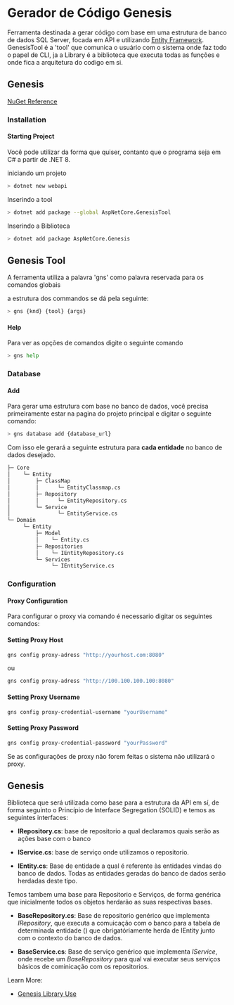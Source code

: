 # Gerador de Código Genesis

Ferramenta destinada a gerar código com base em uma estrutura de banco de dados SQL Server, focada em API e utilizando [Entity Framework](https://learn.microsoft.com/pt-br/ef/). GenesisTool é a 'tool' que comunica o usuário com o sistema onde faz todo o papel de CLI, ja a Library é a biblioteca que executa todas as funções e onde fica a arquitetura do codigo em si.



## Genesis

[NuGet Reference](https://www.nuget.org/packages/AspNetCore.Genesis/)



### Installation

#### Starting Project
Você pode utilizar da forma que quiser, contanto que o programa seja em C# a partir de .NET 8.

iniciando um projeto

```bash
> dotnet new webapi
```

Inserindo a tool
```bash
> dotnet add package --global AspNetCore.GenesisTool
```

Inserindo a Biblioteca
```bash
> dotnet add package AspNetCore.Genesis
```
    

## Genesis Tool 

A ferramenta utiliza a palavra 'gns' como palavra reservada para os comandos globais

a estrutura dos commandos se dá pela seguinte:

```bash
> gns {knd} {tool} {args}
``` 

#### Help

Para ver as opções de comandos digite o seguinte comando

```bash
> gns help
```

### Database

#### Add
Para gerar uma estrutura com base no banco de dados, você precisa primeiramente estar na pagina do projeto principal e digitar o seguinte comando:

```bash
> gns database add {database_url}
```

Com isso ele gerará a seguinte estrutura para **cada entidade** no banco de dados desejado.

```bash
├─ Core
│    └─ Entity
│        ├─ ClassMap
│        │      └─ EntityClassmap.cs
│        ├─ Repository
│        │      └─ EntityRepository.cs
│        └─ Service
│               └─ EntityService.cs
└─ Domain
     └─ Entity
         ├─ Model
         │    └─ Entity.cs
         ├─ Repositories
         │    └─ IEntityRepository.cs
         └─ Services
              └─ IEntityService.cs
```

### Configuration

#### Proxy Configuration

Para configurar o proxy via comando é necessario digitar os seguintes comandos:

#### Setting Proxy Host
```bash
gns config proxy-adress "http://yourhost.com:8080"
```
ou
```bash
gns config proxy-adress "http://100.100.100.100:8080"
```

#### Setting Proxy Username
```bash
gns config proxy-credential-username "yourUsername"
```
#### Setting Proxy Password
```bash
gns config proxy-credential-password "yourPassword"
```

Se as configurações de proxy não forem feitas o sistema não utilizará o proxy.


## Genesis

Biblioteca que será utilizada como base para a estrutura da API em sí, de forma seguinto o Princípio de Interface Segregation (SOLID) e temos as seguintes interfaces:




- **IRepository.cs**: base de repositorio a qual declaramos quais serão as ações base com o banco

- **IService.cs**: base de serviço onde utilizamos o repositorio.

- **IEntity.cs**: Base de entidade a qual é referente às entidades vindas do banco de dados. Todas as entidades geradas do banco de dados serão herdadas deste tipo.



Temos tambem uma base para Repositorio e Serviços, de forma genérica que inicialmente todos os objetos herdarão as suas respectivas bases. 

- **BaseRepository.cs**: Base de repositorio genérico que implementa *IRepository<T>*, que executa a comuicação com o banco para a tabela de determinada entidade (<T>) que obrigatóriamente herda de IEntity junto com o contexto do banco de dados.

- **BaseService.cs**: Base de serviço genérico que implementa *IService<T>*, onde recebe um *BaseRepository<T>* para qual vai executar seus serviços básicos de cominicação com os repositorios. 

Learn More:
- [Genesis Library Use](https://github.com/NycollasSobolevski/genesis/blob/master/Library/README.md)